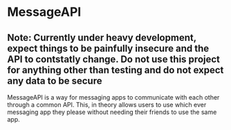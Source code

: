 # MessageAPI
## Note: Currently under heavy development, expect things to be painfully insecure and the API to contstatly change. Do not use this project for anything other than testing and do not expect any data to be secure
MessageAPI is a way for messaging apps to communicate with each other through a common API. This, in theory allows users to use which ever messaging app they please without needing their friends to use the same app.
